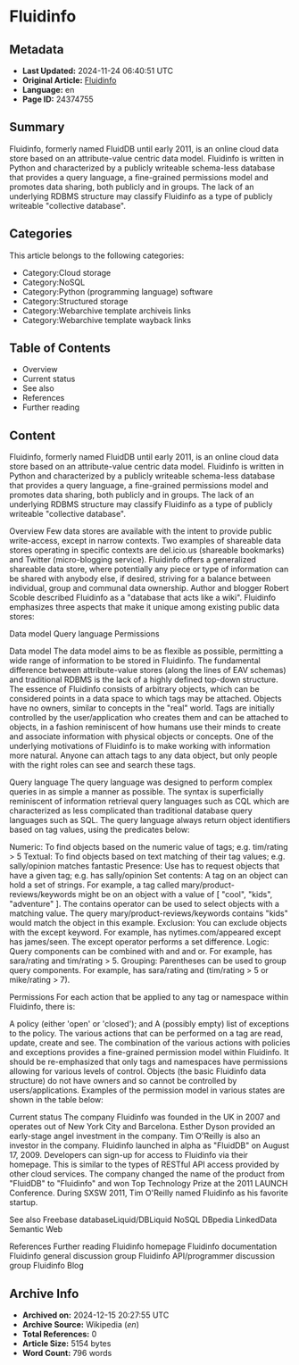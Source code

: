 # Fluidinfo

## Metadata
- **Last Updated:** 2024-11-24 06:40:51 UTC
- **Original Article:** [Fluidinfo](https://en.wikipedia.org/wiki/Fluidinfo)
- **Language:** en
- **Page ID:** 24374755

## Summary
Fluidinfo, formerly named FluidDB until early 2011, is an online cloud data store based on an attribute-value centric data model. Fluidinfo is written in Python and characterized by a publicly writeable schema-less database that provides a  query language, a fine-grained permissions model and promotes data sharing, both publicly and in groups. The lack of an underlying RDBMS structure may classify Fluidinfo as a type of publicly writeable "collective database".

## Categories
This article belongs to the following categories:

- Category:Cloud storage
- Category:NoSQL
- Category:Python (programming language) software
- Category:Structured storage
- Category:Webarchive template archiveis links
- Category:Webarchive template wayback links

## Table of Contents

- Overview
- Current status
- See also
- References
- Further reading

## Content

Fluidinfo, formerly named FluidDB until early 2011, is an online cloud data store based on an attribute-value centric data model. Fluidinfo is written in Python and characterized by a publicly writeable schema-less database that provides a  query language, a fine-grained permissions model and promotes data sharing, both publicly and in groups. The lack of an underlying RDBMS structure may classify Fluidinfo as a type of publicly writeable "collective database".

Overview
Few data stores are available with the intent to provide public write-access, except in narrow contexts. Two examples of shareable data stores operating in specific contexts are del.icio.us (shareable bookmarks) and Twitter (micro-blogging service). Fluidinfo offers a generalized shareable data store, where potentially any piece or type of information can be shared with anybody else, if desired, striving for a balance between individual, group and communal data ownership. Author and blogger Robert Scoble described Fluidinfo as a "database that acts like a wiki".
Fluidinfo emphasizes three aspects that make it unique among existing public data stores:

Data model
Query language
Permissions

Data model
The data model aims to be as flexible as possible, permitting a wide range of information to be stored in Fluidinfo. The fundamental difference between attribute-value stores (along the lines of EAV schemas) and traditional RDBMS is the lack of a highly defined top-down structure. The essence of Fluidinfo consists of arbitrary objects, which can be considered points in a data space to which tags may be attached. Objects have no owners, similar to concepts in the "real" world. Tags are initially controlled by the user/application who creates them and can be attached to objects, in a fashion reminiscent of how humans use their minds to create and associate information with physical objects or
concepts. One of the underlying motivations of Fluidinfo is to make working with information more natural. Anyone can attach tags to any data object, but only people with the right roles can see and search these tags.

Query language
The query language was designed to perform complex queries in as simple a manner as possible. The syntax is superficially reminiscent of information retrieval query languages such as CQL which are characterized as less complicated than traditional database query languages such as SQL. The query language always return object identifiers based on tag values, using the predicates below:

Numeric: To find objects based on the numeric value of tags; e.g. tim/rating > 5
Textual: To find objects based on text matching of their tag values; e.g. sally/opinion matches fantastic
Presence: Use has to request objects that have a given tag; e.g. has sally/opinion
Set contents: A tag on an object can hold a set of strings. For example, a tag called mary/product-reviews/keywords might be on an object with a value of [ "cool", "kids", "adventure" ]. The contains operator can be used to select objects with a matching value. The query mary/product-reviews/keywords contains "kids" would match the object in this example.
Exclusion: You can exclude objects with the except keyword. For example, has nytimes.com/appeared except has james/seen. The except operator performs a set difference.
Logic: Query components can be combined with and and or. For example, has sara/rating and tim/rating > 5.
Grouping: Parentheses can be used to group query components. For example, has sara/rating and (tim/rating > 5 or mike/rating > 7).

Permissions
For each action that be applied to any tag or namespace within Fluidinfo, there is:

A policy (either 'open' or 'closed'); and
A (possibly empty) list of exceptions to the policy.
The various actions that can be performed on a tag are read, update, create and see. The combination of the various actions with policies and exceptions provides a fine-grained permission model within Fluidinfo. It should be re-emphasized that only tags and namespaces have permissions allowing for various levels of control. Objects (the basic Fluidinfo data structure) do not have owners and so cannot be controlled by users/applications.
Examples of the permission model in various states are shown in the table below:

Current status
The company Fluidinfo was founded in the UK in 2007 and operates out of New York City and Barcelona. Esther Dyson provided an early-stage angel investment in the company. Tim O'Reilly is also an investor in the company.
Fluidinfo launched in alpha as "FluidDB" on August 17, 2009. Developers can sign-up for access to Fluidinfo via their homepage. This is similar to the types of RESTful API access provided by other cloud services. The company changed the name of the product from "FluidDB" to "Fluidinfo" and won Top Technology Prize at the 2011 LAUNCH Conference. During SXSW 2011, Tim O'Reilly named Fluidinfo as his favorite startup.

See also
Freebase
databaseLiquid/DBLiquid
NoSQL
DBpedia
LinkedData
Semantic Web

References
Further reading
Fluidinfo homepage
Fluidinfo documentation
Fluidinfo general discussion group
Fluidinfo API/programmer discussion group
Fluidinfo Blog

## Archive Info
- **Archived on:** 2024-12-15 20:27:55 UTC
- **Archive Source:** Wikipedia (_en_)
- **Total References:** 0
- **Article Size:** 5154 bytes
- **Word Count:** 796 words
